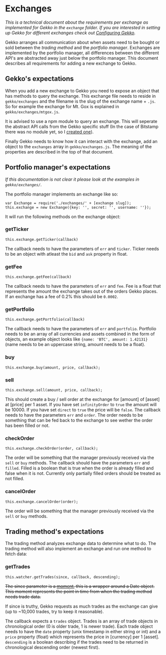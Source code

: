 # Exchanges

*This is a technical document about the requirements per exchange as implemented for Gekko in the `exchange` folder. If you are interested in setting up Gekko for different exchanges check out [Configuring Gekko](https://github.com/askmike/gekko/blob/stable/docs/Configuring_gekko.md).*

Gekko arranges all communication about when assets need to be bought or sold between the *trading method* and the *portfolio manager*. Exchanges are implemented by the portfolio manager, all differences between the different API's are abstracted away just below the portfolio manager. This document describes all requirements for adding a new exchange to Gekko. 

## Gekko's expectations

When you add a new exchange to Gekko you need to expose an object that has methods to query the exchange. This exchange file needs to reside in `gekko/exchanges` and the filename is the slug of the exchange name + `.js`. So for example the exchange for Mt. Gox is explained in `gekko/exchanges/mtgox.js`.

It is advised to use a npm module to query an exchange. This will seperate the abstract API calls from the Gekko specific stuff (In the case of Bitstamp there was no module yet, so I [created one](https://www.npmjs.com/package/bitstamp)).

Finally Gekko needs to know how it can interact with the exchange, add an object to the `exchanges` array in `gekko/exchanges.js`. The meaning of the properties are described in the top of that document.

## Portfolio manager's expectations

*If this documentation is not clear it please look at the examples in `gekko/exchanges/`.*

The portfolio manager implements an exchange like so:

    var Exchange = require('./exchanges/' + [exchange slug]);
    this.exchange = new Exchange({key: '', secret: '', username: ''});

It will run the following methods on the exchange object:

### getTicker

    this.exchange.getTicker(callback)

The callback needs to have the parameters of `err` and `ticker`. Ticker needs to be an object with atleast the `bid` and `ask` property in float.

### getFee

    this.exchange.getFee(callback)

The callback needs to have the parameters of `err` and `fee`. Fee is a float that represents the amount the exchange takes out of the orders Gekko places. If an exchange has a fee of 0.2% this should be `0.0002`.

### getPortfolio

    this.exchange.getPortfolio(callback)

The callback needs to have the parameters of `err` and `portfolio`. Portfolio needs to be an array of all currencies and assets combined in the form of objects, an example object looks like `{name: 'BTC', amount: 1.42131}` (name needs to be an uppercase string, amount needs to be a float).

### buy

    this.exchange.buy(amount, price, callback);

### sell

    this.exchange.sell(amount, price, callback);

This should create a buy / sell order at the exchange for [amount] of [asset] at [price] per 1 asset. If you have set `infinityOrder` to `true` the amount will be 10000. If you have set `direct` to `true` the price will be `false`. The callback needs to have the parameters `err` and `order`. The order needs to be something that can be fed back to the exchange to see wether the order has been filled or not.

### checkOrder

    this.exchange.checkOrder(order, callback);

The order will be something that the manager previously received via the `sell` or `buy` methods. The callback should have the parameters `err` and `filled`. Filled is a boolean that is true when the order is already filled and false when it is not. Currently only partially filled orders should be treated as not filled.

### cancelOrder

    this.exchange.cancelOrder(order);

The order will be something that the manager previously received via the `sell` or `buy` methods.

## Trading method's expectations

The trading method analyzes exchange data to determine what to do. The trading method will also implement an exchange and run one method to fetch data:

### getTrades

    this.watcher.getTrades(since, callback, descending);

~~The since parameter is a [moment](http://momentjs.com/), this is a wrapper around a Date object. This moment represents the point in time from when the trading method needs trade data.~~

If since is truthy, Gekko requests as much trades as the exchange can give (up to ~10,000 trades, try to keep it reasonable).

The callback expects a `trades` object. Trades is an array of trade objects in chronological order (0 is older trade, 1 is newer trade). Each trade object needs to have the `date` property (unix timestamp in either string or int) and a `price` property (float) which represents the price in [currency] per 1 [asset]. `descending` is a boolean describing if the trades need to be returned in chronological descending order (newest first).